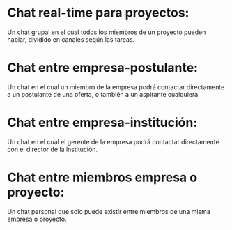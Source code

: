 # Chat real-time para proyectos:
Un chat grupal en el cual todos los miembros de un proyecto pueden hablar, dividido en canales según las tareas.

# Chat entre empresa-postulante:
Un chat en el cual un miembro de la empresa podrá contactar directamente a un postulante de una oferta, o también a un aspirante cualquiera.

# Chat entre empresa-institución:
Un chat en el cual el gerente de la empresa podrá contactar directamente con el director de la institución.

# Chat entre miembros empresa o proyecto: 
Un chat personal que solo puede existir entre miembros de una misma empresa o proyecto.
